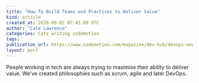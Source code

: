 ```yaml
---
title: "How To Build Teams and Practices to Deliver Value"
kind: article
created_at: 2020-09-02 07:45:00 UTC
author: "Cate Lawrence"
categories: Cate writing codemotion
tags: 
publication_url: https://www.codemotion.com/magazine/dev-hub/devops-engineer/build-teams-practices/
layout: post
---
```

People working in tech are always trying to maximise their ability to deliver value. We’ve created philosophies such as scrum, agile and later DevOps.

